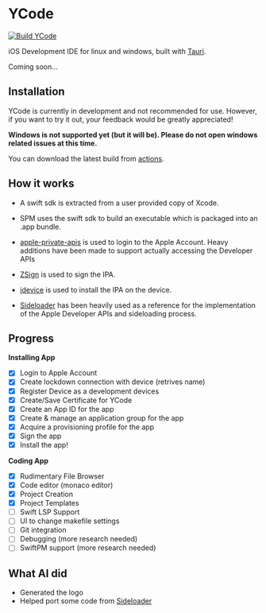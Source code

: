 # YCode

[![Build YCode](https://github.com/nab138/YCode/actions/workflows/build.yml/badge.svg)](https://github.com/nab138/YCode/actions/workflows/build.yml)

iOS Development IDE for linux and windows, built with [Tauri](https://tauri.app/).

Coming soon...

## Installation

YCode is currently in development and not recommended for use. However, if you want to try it out, your feedback would be greatly appreciated!

**Windows is not supported yet (but it will be). Please do not open windows related issues at this time.**

You can download the latest build from [actions](https://github.com/nab138/YCode/actions/workflows/build.yml).

## How it works

- A swift sdk is extracted from a user provided copy of Xcode.
- SPM uses the swift sdk to build an executable which is packaged into an .app bundle.
- [apple-private-apis](https://github.com/SideStore/apple-private-apis) is used to login to the Apple Account. Heavy additions have been made to support actually accessing the Developer APIs
- [ZSign](https://github.com/zhlynn/zsign) is used to sign the IPA.
- [idevice](https://github.com/jkcoxson/idevice) is used to install the IPA on the device.

- [Sideloader](https://github.com/Dadoum/Sideloader) has been heavily used as a reference for the implementation of the Apple Developer APIs and sideloading process.

## Progress

**Installing App**

- [x] Login to Apple Account
- [x] Create lockdown connection with device (retrives name)
- [x] Register Device as a development devices
- [x] Create/Save Certificate for YCode
- [x] Create an App ID for the app
- [x] Create & manage an application group for the app
- [x] Acquire a provisioning profile for the app
- [x] Sign the app
- [x] Install the app!

**Coding App**

- [x] Rudimentary File Browser
- [x] Code editor (monaco editor)
- [x] Project Creation
- [x] Project Templates
- [ ] Swift LSP Support
- [ ] UI to change makefile settings
- [ ] Git integration
- [ ] Debugging (more research needed)
- [ ] SwiftPM support (more research needed)

## What AI did

- Generated the logo
- Helped port some code from [Sideloader](https://github.com/Dadoum/Sideloader)
